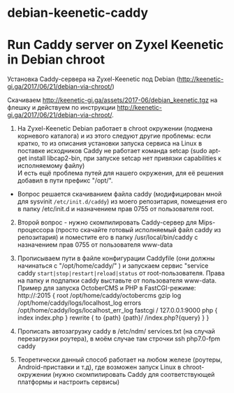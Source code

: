 # debian-keenetic-caddy
Run Caddy server on Zyxel Keenetic in Debian chroot
===================================================
Установка Caddy-сервера на Zyxel-Keenetic под Debian (http://keenetic-gi.ga/2017/06/21/debian-via-chroot/) 

Скачиваем http://keenetic-gi.ga/assets/2017-06/debian_keenetic.tgz на флешку и действуем по инструкции http://keenetic-gi.ga/2017/06/21/debian-via-chroot/.

1. На Zyxel-Keenetic Debian работает в chroot окружении (подмена корневого каталога) и из этого следуют другие проблемы: если кратко, то из описания установки запуска сервиса на Linux в поставке исходников Caddy не работает команда setcap (sudo apt-get install libcap2-bin, при запуске setcap нет привязки capabilities к исполняемому файлу)  
И есть ещё проблема путей для нашего окружения, для её решения добавил в пути префикс "/opt/".
- Вопрос решается скачиванием файла caddy (модифицирован мной для sysvinit `/etc/init.d/caddy`) из моего репозитария, помещения его в папку /etc/init.d и назначением прав 0755 от пользователя root.  

2. Второй вопрос - нужно скомпилировать Caddy-сервер для Mips-процессора (просто скачайте готовый исполняемый файл caddy из репозитария) и поместите его в папку /usr/local/bin/caddy с назначением прав 0755 от пользователя www-data

3. Прописываем пути в файле конфигурации Caddyfile (они должны начинаться с "/opt/home/caddy/" ) и запускаем сервис "service caddy `start|stop|restart|reload|status` от root-пользователя. Права на папку и подпапки caddy выставьте от пользователя www-data.
Пример для запуска OctoberCMS и PHP в FastCGI-режиме: 
http://:2015 {
root /opt/home/caddy/octobercms
gzip
log /opt/home/caddy/logs/localhost_log
errors /opt/home/caddy/logs/localhost_err_log
fastcgi / 127.0.0.1:9000 php {
index index.php
}
rewrite {
to {path} {path}/ /index.php?{query}
}
}
  
4. Прописать автозагрузку caddy в /etc/ndm/ services.txt (на случай перезагрузки роутера), в моём случае там строчки
ssh
php7.0-fpm
caddy  
5. Теоретически данный способ работает на любом железе (роутеры, Android-приставки и т.д), где возможен запуск Linux в chroot-окружении (нужно скомпилировать Caddy для соответствующей платформы и настроить сервисы) 
